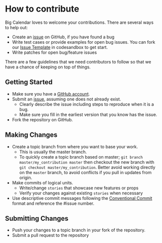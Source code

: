 # How to contribute

Big Calendar loves to welcome your contributions. There are several ways to help out:

- Create an [issue](https://github.com/jquense/react-big-calendar/issues) on GitHub, if you have found a bug
- Write test cases or provide examples for open bug issues. You can fork our [Issue Template](https://codesandbox.io/s/react-big-calendar-example-v9wdyd) in codesandbox to get start.
- Write patches for open bug/feature issues

There are a few guidelines that we need contributors to follow so that we have a
chance of keeping on top of things.

## Getting Started

- Make sure you have a [GitHub account](https://github.com/signup/free).
- Submit an [issue](https://github.com/jquense/react-big-calendar/issues), assuming one does not already exist.
  - Clearly describe the issue including steps to reproduce when it is a bug.
  - Make sure you fill in the earliest version that you know has the issue.
- Fork the repository on GitHub.

## Making Changes

- Create a topic branch from where you want to base your work.
  - This is usually the master branch.
  - To quickly create a topic branch based on master; `git branch master/my_contribution master` then checkout the new branch with `git checkout master/my_contribution`. Better avoid working directly on the
    `master` branch, to avoid conflicts if you pull in updates from origin.
- Make commits of logical units.
  - Write/change `stories` that showcase new features or props
  - Verify your changes against existing `stories` when necessary
- Use descriptive commit messages following the [Conventional Commit](https://www.conventionalcommits.org/en/v1.0.0/) format and reference the #issue number.

## Submitting Changes

- Push your changes to a topic branch in your fork of the repository.
- Submit a pull request to the repository
